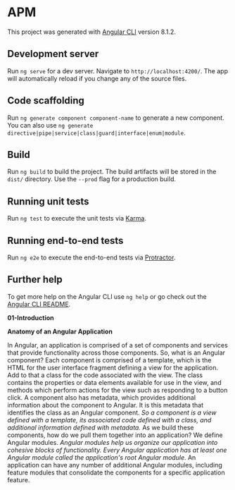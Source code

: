 APM
===

This project was generated with [Angular
CLI](https://github.com/angular/angular-cli) version 8.1.2.

Development server
------------------

Run `ng serve` for a dev server. Navigate to `http://localhost:4200/`. The app
will automatically reload if you change any of the source files.

Code scaffolding
----------------

Run `ng generate component component-name` to generate a new component. You can
also use `ng generate directive|pipe|service|class|guard|interface|enum|module`.

Build
-----

Run `ng build` to build the project. The build artifacts will be stored in the
`dist/` directory. Use the `--prod` flag for a production build.

Running unit tests
------------------

Run `ng test` to execute the unit tests via
[Karma](https://karma-runner.github.io).

Running end-to-end tests
------------------------

Run `ng e2e` to execute the end-to-end tests via
[Protractor](http://www.protractortest.org/).

Further help
------------

To get more help on the Angular CLI use `ng help` or go check out the [Angular
CLI README](https://github.com/angular/angular-cli/blob/master/README.md).

**01-Introduction**

**Anatomy of an Angular Application**

In Angular, an application is comprised of a set of components and services that
provide functionality across those components. So, what is an Angular component?
Each component is comprised of a template, which is the HTML for the user
interface fragment defining a view for the application. Add to that a class for
the code associated with the view. The class contains the properties or data
elements available for use in the view, and methods which perform actions for
the view such as responding to a button click. A component also has metadata,
which provides additional information about the component to Angular. It is this
metadata that identifies the class as an Angular component. *So a component is a
view defined with a template, its associated code defined with a class, and
additional information defined with metadata.* As we build these components, how
do we pull them together into an application? We define Angular modules.
*Angular modules help us organize our application into cohesive blocks of
functionality. Every Angular application has at least one Angular module called
the application's root Angular module*. An application can have any number of
additional Angular modules, including feature modules that consolidate the
components for a specific application feature.
